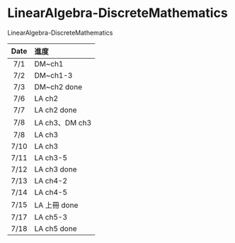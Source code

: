 # LinearAlgebra-DiscreteMathematics

LinearAlgebra-DiscreteMathematics

| Date | 進度           |
| :--: | :------------- |
| 7/1  | DM~ch1         |
| 7/2  | DM~ch1-3       |
| 7/3  | DM~ch2 done    |
| 7/6  | LA ch2         |
| 7/7  | LA ch2 done    |
| 7/8  | LA ch3、DM ch3 |
| 7/8  | LA ch3         |
| 7/10 | LA ch3         |
| 7/11 | LA ch3-5       |
| 7/12 | LA ch3 done    |
| 7/13 | LA ch4-2       |
| 7/14 | LA ch4-5       |
| 7/15 | LA 上冊 done   |
| 7/17 | LA ch5-3       |
| 7/18 | LA ch5 done    |
